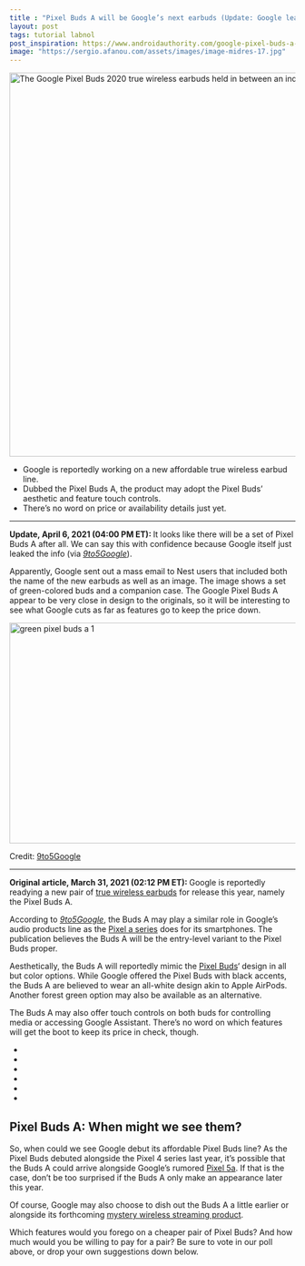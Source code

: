 ```yaml
---
title : "Pixel Buds A will be Google’s next earbuds (Update: Google leaks accidentally)"
layout: post
tags: tutorial labnol
post_inspiration: https://www.androidauthority.com/google-pixel-buds-a-1213800/
image: "https://sergio.afanou.com/assets/images/image-midres-17.jpg"
---
```


<p><html><body><img class="wp-image-1115496 noname aa-img" title="Google Pixel Buds 2020 true wireless earbuds hand held" src="https://cdn57.androidauthority.net/wp-content/uploads/2019/11/Google-Pixel-Buds-2020-true-wireless-earbuds-hand-held.jpg" alt="The Google Pixel Buds 2020 true wireless earbuds held in between an index finger and thumb." width="1200" height="675" data-attachment-id="1115496" srcset="https://cdn57.androidauthority.net/wp-content/uploads/2019/11/Google-Pixel-Buds-2020-true-wireless-earbuds-hand-held.jpg 1024w, https://cdn57.androidauthority.net/wp-content/uploads/2019/11/Google-Pixel-Buds-2020-true-wireless-earbuds-hand-held-300x170.jpg 300w, https://cdn57.androidauthority.net/wp-content/uploads/2019/11/Google-Pixel-Buds-2020-true-wireless-earbuds-hand-held-768x432.jpg 768w, https://cdn57.androidauthority.net/wp-content/uploads/2019/11/Google-Pixel-Buds-2020-true-wireless-earbuds-hand-held-16x9.jpg 16w, https://cdn57.androidauthority.net/wp-content/uploads/2019/11/Google-Pixel-Buds-2020-true-wireless-earbuds-hand-held-32x18.jpg 32w, https://cdn57.androidauthority.net/wp-content/uploads/2019/11/Google-Pixel-Buds-2020-true-wireless-earbuds-hand-held-28x16.jpg 28w, https://cdn57.androidauthority.net/wp-content/uploads/2019/11/Google-Pixel-Buds-2020-true-wireless-earbuds-hand-held-56x32.jpg 56w, https://cdn57.androidauthority.net/wp-content/uploads/2019/11/Google-Pixel-Buds-2020-true-wireless-earbuds-hand-held-64x36.jpg 64w, https://cdn57.androidauthority.net/wp-content/uploads/2019/11/Google-Pixel-Buds-2020-true-wireless-earbuds-hand-held-712x400.jpg 712w, https://cdn57.androidauthority.net/wp-content/uploads/2019/11/Google-Pixel-Buds-2020-true-wireless-earbuds-hand-held-1000x563.jpg 1000w, https://cdn57.androidauthority.net/wp-content/uploads/2019/11/Google-Pixel-Buds-2020-true-wireless-earbuds-hand-held-792x446.jpg 792w, https://cdn57.androidauthority.net/wp-content/uploads/2019/11/Google-Pixel-Buds-2020-true-wireless-earbuds-hand-held-840x472.jpg 840w, https://cdn57.androidauthority.net/wp-content/uploads/2019/11/Google-Pixel-Buds-2020-true-wireless-earbuds-hand-held-770x433.jpg 770w, https://cdn57.androidauthority.net/wp-content/uploads/2019/11/Google-Pixel-Buds-2020-true-wireless-earbuds-hand-held-356x200.jpg 356w, https://cdn57.androidauthority.net/wp-content/uploads/2019/11/Google-Pixel-Buds-2020-true-wireless-earbuds-hand-held-675x380.jpg 675w" sizes="(max-width: 1200px) 100vw, 1200px" /></p>
<div class="aa-img-source-credit"></div>
<div class="aa_tldr_text">
<ul>
<li>Google is reportedly working on a new affordable true wireless earbud line.</li>
<li>Dubbed the Pixel Buds A, the product may adopt the Pixel Buds&#8217; aesthetic and feature touch controls.</li>
<li>There&#8217;s no word on price or availability details just yet.</li>
</ul>
</div><hr>
<p><strong>Update, April 6, 2021 (04:00 PM ET): </strong>It looks like there will be a set of Pixel Buds A after all. We can say this with confidence because Google itself just leaked the info (via <a href="https://9to5google.com/2021/04/06/google-email-inadvertently-leaks-green-pixel-buds-a/"><em>9to5Google</em></a>).</p>
<p>Apparently, Google sent out a mass email to Nest users that included both the name of the new earbuds as well as an image. The image shows a set of green-colored buds and a companion case. The Google Pixel Buds A appear to be very close in design to the originals, so it will be interesting to see what Google cuts as far as features go to keep the price down.</p>
<p><img class="aligncenter size-full wp-image-1215588 noname aa-img" title="green pixel buds a 1" src="https://cdn57.androidauthority.net/wp-content/uploads/2021/03/green-pixel-buds-a-1.jpeg" alt="green pixel buds a 1" width="729" height="388" data-attachment-id="1215588" srcset="https://cdn57.androidauthority.net/wp-content/uploads/2021/03/green-pixel-buds-a-1.jpeg 729w, https://cdn57.androidauthority.net/wp-content/uploads/2021/03/green-pixel-buds-a-1-300x160.jpeg 300w, https://cdn57.androidauthority.net/wp-content/uploads/2021/03/green-pixel-buds-a-1-16x9.jpeg 16w, https://cdn57.androidauthority.net/wp-content/uploads/2021/03/green-pixel-buds-a-1-32x17.jpeg 32w, https://cdn57.androidauthority.net/wp-content/uploads/2021/03/green-pixel-buds-a-1-28x15.jpeg 28w, https://cdn57.androidauthority.net/wp-content/uploads/2021/03/green-pixel-buds-a-1-56x30.jpeg 56w, https://cdn57.androidauthority.net/wp-content/uploads/2021/03/green-pixel-buds-a-1-64x34.jpeg 64w, https://cdn57.androidauthority.net/wp-content/uploads/2021/03/green-pixel-buds-a-1-376x200.jpeg 376w, https://cdn57.androidauthority.net/wp-content/uploads/2021/03/green-pixel-buds-a-1-675x359.jpeg 675w" sizes="(max-width: 729px) 100vw, 729px" /></p>
<div class="aa-img-source-credit">
<div class="aa-img-source-and-credit full">
<div class="aa-img-source text-right"><span>Credit:</span> <a rel="nofollow" class="img-credit-link" target="_blank" href="https://9to5google.com/2021/04/06/google-email-inadvertently-leaks-green-pixel-buds-a/">9to5Google</a></div>
</div>
</div>
<hr>
<p><strong>Original article, March 31, 2021 (02:12 PM ET): </strong>Google is reportedly readying a new pair of <a href="https://www.androidauthority.com/best-true-wireless-earbuds-877657/" target="_blank" rel="noopener">true wireless earbuds</a> for release this year, namely the Pixel Buds A.</p>
<p>According to <a href="https://9to5google.com/2021/03/30/sources-google-pixel-buds-a/" target="_blank" rel="noopener"><em>9to5Google</em></a>, the Buds A may play a similar role in Google&#8217;s audio products line as the <a href="https://www.androidauthority.com/google-pixel-4a-5g-1139376/" target="_blank" rel="noopener">Pixel a series</a> does for its smartphones. The publication believes the Buds A will be the entry-level variant to the Pixel Buds proper.</p>
<p>Aesthetically, the Buds A will reportedly mimic the <a href="https://www.androidauthority.com/google-pixel-buds-2020-review-1115410/" target="_blank" rel="noopener">Pixel Buds</a>&#8216; design in all but color options. While Google offered the Pixel Buds with black accents, the Buds A are believed to wear an all-white design akin to Apple AirPods. Another forest green option may also be available as an alternative.</p>
<p>The Buds A may also offer touch controls on both buds for controlling media or accessing Google Assistant. There&#8217;s no word on which features will get the boot to keep its price in check, though.</p>
<!-- AA poll list -->
          <ul class="aa-poll-custom">
                                        <li><a href="https://www.androidauthority.com/google-pixel-buds-a-1213800/?polls=true&pollid=1213803&pollchoice=1&pollvote=true" class="aa-poll-choice"></a></li>
                                          <li><a href="https://www.androidauthority.com/google-pixel-buds-a-1213800/?polls=true&pollid=1213803&pollchoice=2&pollvote=true" class="aa-poll-choice"></a></li>
                                          <li><a href="https://www.androidauthority.com/google-pixel-buds-a-1213800/?polls=true&pollid=1213803&pollchoice=3&pollvote=true" class="aa-poll-choice"></a></li>
                                          <li><a href="https://www.androidauthority.com/google-pixel-buds-a-1213800/?polls=true&pollid=1213803&pollchoice=4&pollvote=true" class="aa-poll-choice"></a></li>
                                          <li><a href="https://www.androidauthority.com/google-pixel-buds-a-1213800/?polls=true&pollid=1213803&pollchoice=5&pollvote=true" class="aa-poll-choice"></a></li>
                                          <li><a href="https://www.androidauthority.com/google-pixel-buds-a-1213800/?polls=true&pollid=1213803&pollchoice=6&pollvote=true" class="aa-poll-choice"></a></li>
                        </ul>
<h2>Pixel Buds A: When might we see them?</h2>
<p>So, when could we see Google debut its affordable Pixel Buds line? As the Pixel Buds debuted alongside the Pixel 4 series last year, it&#8217;s possible that the Buds A could arrive alongside Google&#8217;s rumored <a href="https://www.androidauthority.com/google-pixel-5a-1196405/" target="_blank" rel="noopener">Pixel 5a</a>. If that is the case, don&#8217;t be too surprised if the Buds A only make an appearance later this year.</p>
<p>Of course, Google may also choose to dish out the Buds A a little earlier or alongside its forthcoming <a href="https://www.androidauthority.com/google-wireless-streaming-device-1212895/" target="_blank" rel="noopener">mystery wireless streaming product</a>.</p>
<p>Which features would you forego on a cheaper pair of Pixel Buds? And how much would you be willing to pay for a pair? Be sure to vote in our poll above, or drop your own suggestions down below.</p>
</body></html></p>
